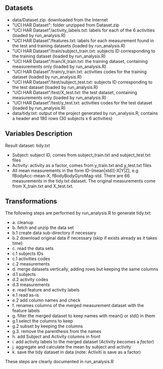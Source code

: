 Datasets
--------
  - data/Dataset.zip: downloaded from the Internet
  - "UCI HAR Dataset": folder unzipped from Dataset.zip
  - "UCI HAR Dataset"/activity_labels.txt: labels for each of the 6 activities (loaded by run_analysis.R)
  - "UCI HAR Dataset"/features.txt: labels for each measurement found in the test and training datasets (loaded by run_analysis.R)
  - "UCI HAR Dataset"/train/subject_train.txt: subjects ID corresponding to the training dataset (loaded by run_analysis.R)
  - "UCI HAR Dataset"/train/X_train.txt: the training dataset, containing measurements only (loaded by run_analysis.R)
  - "UCI HAR Dataset"/train/y_train.txt: activities codes for the training dataset (loaded by run_analysis.R)
  - "UCI HAR Dataset"/test/subject_test.txt: subjects ID corresponding to the test dataset (loaded by run_analysis.R)
  - "UCI HAR Dataset"/test/X_test.txt: the test dataset, containing measurements only (loaded by run_analysis.R)
  - "UCI HAR Dataset"/test/y_test.txt: activities codes for the test dataset (loaded by run_analysis.R)
  - data/tidy.txt: output of the project generated by run_analysis.R; contains a header and 180 rows (30 subjects x 6 activities)
  
Variables Description
---------------------
Result dataset: tidy.txt
  - Subject: subject ID, comes from subject_train.txt and subject_test.txt files
  - Activity: activity as a factor, comes from y_train.txt and y_test.txt files
  - All mean measurements in the form ID-(mean|std)[-X|Y|Z], e.g fBodyAcc-mean-X, fBodyBodyGyroMag-std. There are 66 measurements in the tidy.txt dataset. The original measurements come from X_train.txt and X_test.txt.
  
Transformations
---------------
The following steps are performed by run_analysis.R to generate tidy.txt:
  - a. cleanup 
  - b. fetch and unzip the data set
  - b.1 create data sub-directory if necessary
  - b.2 download original data if necessary (skip if exists already as it takes time)
  - c. read the data sets
  - c.1 subjects IDs
  - c.1 activities codes
  - c.2 measurements
  - d. merge datasets vertically, adding rows but keeping the same columns
  - d.1 subjects
  - d.2 activity codes
  - d.3 measurements
  - e. read feature and activity labels
  - e.1 read as-is
  - e.2 add column names and check
  - f. renames columns of the merged measurement dataset with the feature labels
  - g. filter the merged dataset to keep names with mean() or std() in them
  - g.1 select the columns to keep
  - g.2 subset by keeping the columns
  - g.3. remove the parenthesis from the names
  - h. add Subject and Activity columns in front
  - i. add activity labels to the merged dataset (Activity becomes a *factor*)
  - j. aggregate and calculate the mean by subject and activity
  - k. save the tidy dataset in data (note: Activiti is save as a factor)

These steps are clearly documented in run_analysis.R
